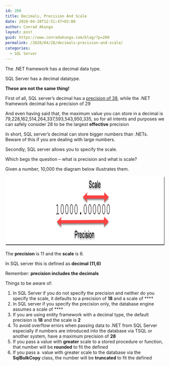 ```yaml
---
id: 260
title: Decimals, Precision And Scale
date: 2020-04-28T12:51:47+03:00
author: Conrad Akunga
layout: post
guid: https://www.conradakunga.com/blog/?p=260
permalink: /2020/04/28/decimals-precision-and-scale/
categories:
  - SQL Server
---
```

The .NET framework has a decimal data type.

SQL Server has a decimal datatype.

**These are not the same thing!**

First of all, SQL server’s decimal has a [precision of 38](https://docs.microsoft.com/en-us/sql/t-sql/data-types/decimal-and-numeric-transact-sql?view=sql-server-ver15), while the .NET framework decimal has a precision of 29

And even having said that, the maximum value you can store in a decimal is 79,228,162,514,264,337,593,543,950,335, so for all intents and purposes we can safely consider 28 to be the largest **effective** precision

In short, SQL server’s decimal can store bigger numbers than .NETs. Beware of this if you are dealing with large numbers.

Secondly, SQL server allows you to specify the scale.

Which begs the question – what is precision and what is scale?

Given a number, 10,000 the diagram below illustrates them.

[<img style="display: inline; background-image: none;" title="Scale 1" src="images/2020/04/Scale-1_thumb.png" alt="Scale 1" width="1039" height="219" border="0" />](images/2020/04/Scale-1.png)

The **precision** is 11 and the **scale** is 6.

In SQL server this is defined as **decimal (11,6)**

Remember: **precision includes the decimals**

Things to be aware of:

  1. In SQL Server if you do not specify the precision and neither do you specify the scale, it defaults to a precision of **18** and a scale of ****
  2. In SQL server if you specify the precision only, the database engine assumes a scale of ****
  3. If you are using entity framework with a decimal type, the default precision is **18** and the scale is **2**
  4. To avoid overflow errors when passing data to .NET from SQL Server especially if numbers are introduced into the database via TSQL or another system, have a maximum precision of **28**
  5. If you pass a value with **greater** scale to a stored procedure or function, that number will be **rounded** to fit the defined
  6. If you pass a  value with greater scale to the database via the **SqlBulkCopy** class, the number will be **truncated** to fit the defined